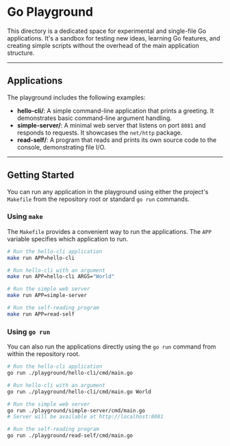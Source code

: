 # Go Playground

This directory is a dedicated space for experimental and single-file Go applications. It's a sandbox for testing new ideas, learning Go features, and creating simple scripts without the overhead of the main application structure.

---

## Applications

The playground includes the following examples:

- **hello-cli/**: A simple command-line application that prints a greeting. It demonstrates basic command-line argument handling.
- **simple-server/**: A minimal web server that listens on port `8081` and responds to requests. It showcases the `net/http` package.
- **read-self/**: A program that reads and prints its own source code to the console, demonstrating file I/O.

---

## Getting Started

You can run any application in the playground using either the project's `Makefile` from the repository root or standard `go run` commands.

### Using `make`

The `Makefile` provides a convenient way to run the applications. The `APP` variable specifies which application to run.

```bash
# Run the hello-cli application
make run APP=hello-cli

# Run hello-cli with an argument
make run APP=hello-cli ARGS="World"

# Run the simple web server
make run APP=simple-server

# Run the self-reading program
make run APP=read-self
```

### Using `go run`

You can also run the applications directly using the `go run` command from within the repository root.

```bash
# Run the hello-cli application
go run ./playground/hello-cli/cmd/main.go

# Run hello-cli with an argument
go run ./playground/hello-cli/cmd/main.go World

# Run the simple web server
go run ./playground/simple-server/cmd/main.go
# Server will be available at http://localhost:8081

# Run the self-reading program
go run ./playground/read-self/cmd/main.go
```
